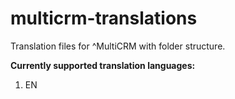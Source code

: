 # multicrm-translations
Translation files for ^MultiCRM with folder structure.

**Currently supported translation languages:** 

1. EN
